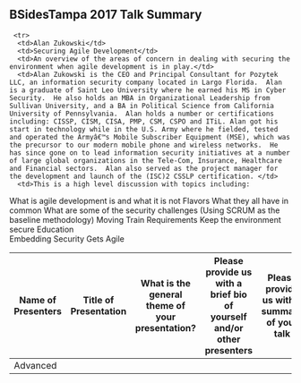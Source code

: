 ## BSidesTampa 2017 Talk Summary

<table id="summary" class="display">
  <thread>
    <tr>
    <th>Name of Presenters</th>
    <th>Title of Presentation</th>
    <th>What is the general theme of your presentation?</th>
    <th>Please provide us with a brief bio of yourself and/or other presenters</th>
    <th>Please provide us with a summary of your talk</th>
    <th>What level would you consider your talk is at?</th>
    </tr>
  </thread>
   <tbody>

     <tr>
      <td>Alan Zukowski</td>
      <td>Securing Agile Development</td>
      <td>An overview of the areas of concern in dealing with securing the environment when agile development is in play.</td>
      <td>Alan Zukowski is the CEO and Principal Consultant for Pozytek LLC, an information security company located in Largo Florida.  Alan is a graduate of Saint Leo University where he earned his MS in Cyber Security.  He also holds an MBA in Organizational Leadership from Sullivan University, and a BA in Political Science from California University of Pennsylvania.  Alan holds a number or certifications including: CISSP, CISM, CISA, PMP, CSM, CSPO and ITiL. Alan got his start in technology while in the U.S. Army where he fielded, tested and operated the Armyâ€™s Mobile Subscriber Equipment (MSE), which was the precursor to our modern mobile phone and wireless networks.  He has since gone on to lead information security initiatives at a number of large global organizations in the Tele-Com, Insurance, Healthcare and Financial sectors.  Alan also served as the project manager for the development and launch of the (ISC)2 CSSLP certification. </td>
      <td>This is a high level discussion with topics including:
What is agile development is and what it is not
	Flavors 
	What they all have in common
What are some of the security challenges (Using SCRUM as the baseline methodology) 
	Moving Train
	Requirements
Keep the environment secure
Education	
Embedding
Security Gets Agile </td>
      <td>Advanced</td>
     </tr>
